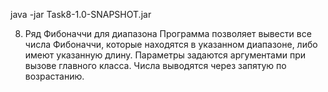 java -jar Task8-1.0-SNAPSHOT.jar

8. Ряд Фибоначчи для диапазона
Программа позволяет вывести все числа Фибоначчи, которые находятся в указанном диапазоне,
либо имеют указанную длину. Параметры задаются аргументами при вызове главного класса. 
Числа выводятся через запятую по возрастанию.
